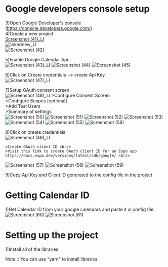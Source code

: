 
# Google developers console setup

3)Open Google Developer's console (https://console.developers.google.com/) <br/>
4)Create a new project <br/>
[Screenshot (41)_LI](https://user-images.githubusercontent.com/82023206/147849291-362031f2-badc-4b9e-81d9-b535bdd54d7e.jpg) <br/>
![Inkednew_LI](https://user-images.githubusercontent.com/82023206/149916163-dfe6177a-9056-43d2-8a35-066a3ab882fa.jpg) <br/>
![Screenshot (42)](https://user-images.githubusercontent.com/82023206/147849306-d889a321-38b8-4b57-a6bd-02f865e68e25.png) <br/>

5)Enable Google Calendar Api. <br/>
![Screenshot (43)_LI](https://user-images.githubusercontent.com/82023206/147849319-36ca1afd-4cbf-4526-8876-623afd67dbf7.jpg)
![Screenshot (44)](https://user-images.githubusercontent.com/82023206/147849321-76a88269-aab1-43fc-82ee-1d4580d4de54.png)
![Screenshot (45)](https://user-images.githubusercontent.com/82023206/147849323-cfc5e260-7ba0-452a-ba96-c937a175e47b.png)

6)Click on Create credentials --> create Api Key.   <br/>
![Screenshot (47)_LI](https://user-images.githubusercontent.com/82023206/147850090-eb56e560-cac3-4ae3-9325-7de78ddaba69.jpg)

7)Setup OAuth consent screen <br/>
![Screenshot (48)_LI](https://user-images.githubusercontent.com/82023206/147850108-fe58463a-c993-417c-be17-457588b3614d.jpg)
    >Configure Consent Screen <br/>
    >Configure Scopes [optional] <br/>
    >Add Test Users <br/>
    >Summary of settings <br/>
   ![Screenshot (50)](https://user-images.githubusercontent.com/82023206/147850129-8a6447a8-c9d6-4c24-8724-87a6c0184c4a.png)
![Screenshot (51)](https://user-images.githubusercontent.com/82023206/147850130-64c09c1d-71d5-4cd6-84a6-b1f07385d3e2.png)
![Screenshot (52)](https://user-images.githubusercontent.com/82023206/147850132-e4b830d1-f694-478c-9fed-bc8f3c16e809.png)
![Screenshot (53)](https://user-images.githubusercontent.com/82023206/147850133-1ec01b0e-3897-433d-9fea-e457a8af3d58.png)
![Screenshot (54)](https://user-images.githubusercontent.com/82023206/147850134-b6621dfc-1caa-42a7-a108-3cb9b1c334d0.png)
![Screenshot (55)](https://user-images.githubusercontent.com/82023206/147850135-f8b6eb1f-a03d-48f7-90de-5babaad4e99a.png)
![Screenshot (56)](https://user-images.githubusercontent.com/82023206/147850136-298db646-6b80-4583-ace4-f5316f802c8f.png)

8)Click on create credentials <br/>
![Screenshot (49)_LI](https://user-images.githubusercontent.com/82023206/147850146-a42e88de-789e-4141-9ecb-e92d9dbb3472.jpg)

    >Create OAuth client ID <br/>
    >Visit this link to create OAuth client ID for an Expo app https://docs.expo.dev/versions/latest/sdk/google/ <br/>
![Screenshot (57)](https://user-images.githubusercontent.com/82023206/147850154-379839d1-fcb3-4d84-aa37-73f6ec3f11e4.png)
![Screenshot (58)](https://user-images.githubusercontent.com/82023206/147850156-27d3db92-f602-4638-9146-cd57babcbbc1.png)
![Screenshot (59)](https://user-images.githubusercontent.com/82023206/147850157-4b9295f2-48d7-4094-b6f7-b953d528f2d6.png)

9)Copy Api Key and Client ID generated to the config file in the project <br/>

# Getting Calendar ID <br/>
1)Get Calendar ID from your google calendars and paste it in config file <br/>
![Screenshot (60)](https://user-images.githubusercontent.com/82023206/147850162-b2787ecd-ece2-4653-8479-aa1f1f2c96d8.png)
![Screenshot (61)](https://user-images.githubusercontent.com/82023206/147850163-57696386-7ee6-46f5-8318-642b7a266bd9.png)


# Setting up the project
1)Install all of the libraries <br/>


Note :: You can use "yarn" to install libraries
